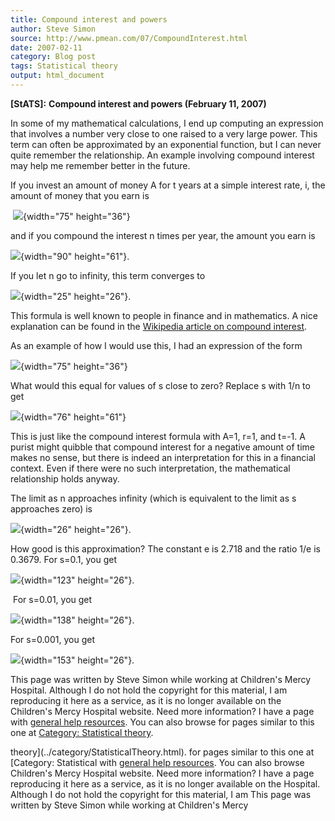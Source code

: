 ```yaml
---
title: Compound interest and powers
author: Steve Simon
source: http://www.pmean.com/07/CompoundInterest.html
date: 2007-02-11
category: Blog post
tags: Statistical theory
output: html_document
---
```

**[StATS]:** **Compound interest and powers
(February 11, 2007)**

In some of my mathematical calculations, I end up computing an
expression that involves a number very close to one raised to a very
large power. This term can often be approximated by an exponential
function, but I can never quite remember the relationship. An example
involving compound interest may help me remember better in the future.

If you invest an amount of money A for t years at a simple interest
rate, i, the amount of money that you earn is

 ![](images/CompoundInterest01.gif){width="75" height="36"}

and if you compound the interest n times per year, the amount you earn
is

![](images/CompoundInterest02.gif){width="90" height="61"}.

If you let n go to infinity, this term converges to

![](images/CompoundInterest03.gif){width="25" height="26"}.

This formula is well known to people in finance and in mathematics. A
nice explanation can be found in the [Wikipedia article on compound
interest](http://en.wikipedia.org/wiki/Compound_interest).

As an example of how I would use this, I had an expression of the form

![](images/CompoundInterest04.gif){width="75" height="36"}

What would this equal for values of s close to zero? Replace s with 1/n
to get

![](images/CompoundInterest05.gif){width="76" height="61"}

This is just like the compound interest formula with A=1, r=1, and t=-1.
A purist might quibble that compound interest for a negative amount of
time makes no sense, but there is indeed an interpretation for this in a
financial context. Even if there were no such interpretation, the
mathematical relationship holds anyway.

The limit as n approaches infinity (which is equivalent to the limit as
s approaches zero) is

![](images/CompoundInterest06.gif){width="26" height="26"}.

How good is this approximation? The constant e is 2.718 and the ratio
1/e is 0.3679. For s=0.1, you get

![](images/CompoundInterest07.gif){width="123" height="26"}.

 For s=0.01, you get

![](images/CompoundInterest08.gif){width="138" height="26"}.

For s=0.001, you get

![](images/CompoundInterest09.gif){width="153" height="26"}.

This page was written by Steve Simon while working at Children\'s Mercy
Hospital. Although I do not hold the copyright for this material, I am
reproducing it here as a service, as it is no longer available on the
Children\'s Mercy Hospital website. Need more information? I have a page
with [general help resources](../GeneralHelp.html). You can also browse
for pages similar to this one at [Category: Statistical
theory](../category/StatisticalTheory.html).
<!---More--->
theory](../category/StatisticalTheory.html).
for pages similar to this one at [Category: Statistical
with [general help resources](../GeneralHelp.html). You can also browse
Children\'s Mercy Hospital website. Need more information? I have a page
reproducing it here as a service, as it is no longer available on the
Hospital. Although I do not hold the copyright for this material, I am
This page was written by Steve Simon while working at Children\'s Mercy

<!---Do not use
**[StATS]:** **Compound interest and powers
This page was written by Steve Simon while working at Children\'s Mercy
Hospital. Although I do not hold the copyright for this material, I am
reproducing it here as a service, as it is no longer available on the
Children\'s Mercy Hospital website. Need more information? I have a page
with [general help resources](../GeneralHelp.html). You can also browse
for pages similar to this one at [Category: Statistical
theory](../category/StatisticalTheory.html).
--->

